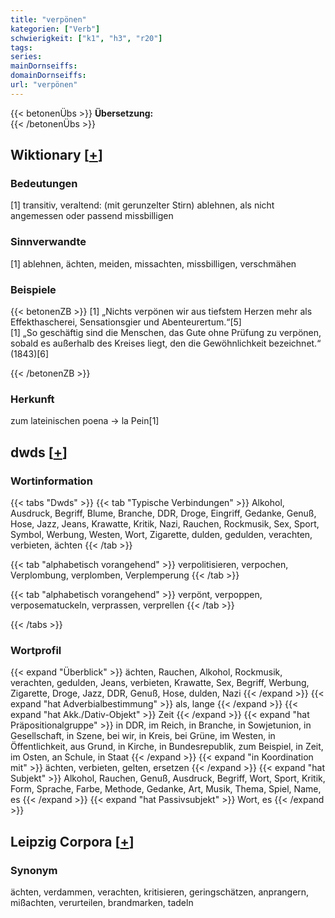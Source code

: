 ```yaml
---
title: "verpönen"
kategorien: ["Verb"]
schwierigkeit: ["k1", "h3", "r20"]
tags:
series:
mainDornseiffs:
domainDornseiffs:
url: "verpönen"
---
```


{{< betonenÜbs >}}
**Übersetzung:**  
{{< /betonenÜbs >}}

## Wiktionary [[+](https://de.wiktionary.org/wiki/verpönen)]

### Bedeutungen
[1] transitiv, veraltend: (mit gerunzelter Stirn) ablehnen, als nicht angemessen oder passend missbilligen  

### Sinnverwandte
[1] ablehnen, ächten, meiden, missachten, missbilligen, verschmähen  

### Beispiele
{{< betonenZB >}}
[1] „Nichts verpönen wir aus tiefstem Herzen mehr als Effekthascherei, Sensationsgier und Abenteurertum.“[5]  
[1] „So geschäftig sind die Menschen, das Gute ohne Prüfung zu verpönen, sobald es außerhalb des Kreises liegt, den die Gewöhnlichkeit bezeichnet.“ (1843)[6]  

{{< /betonenZB >}}
### Herkunft
zum lateinischen poena → la Pein[1]  



## dwds [[+](https://www.dwds.de/wb/verpönen)]

### Wortinformation
{{< tabs "Dwds" >}}
{{< tab "Typische Verbindungen" >}}
Alkohol, Ausdruck, Begriff, Blume, Branche, DDR, Droge, Eingriff, Gedanke, Genuß, Hose, Jazz, Jeans, Krawatte, Kritik, Nazi, Rauchen, Rockmusik, Sex, Sport, Symbol, Werbung, Westen, Wort, Zigarette, dulden, gedulden, verachten, verbieten, ächten
{{< /tab >}}

{{< tab "alphabetisch vorangehend" >}}
verpolitisieren, verpochen, Verplombung, verplomben, Verplemperung
{{< /tab >}}

{{< tab "alphabetisch vorangehend" >}}
verpönt, verpoppen, verposematuckeln, verprassen, verprellen
{{< /tab >}}

{{< /tabs >}}

### Wortprofil
{{< expand "Überblick" >}} ächten, Rauchen, Alkohol, Rockmusik, verachten, gedulden, Jeans, verbieten, Krawatte, Sex, Begriff, Werbung, Zigarette, Droge, Jazz, DDR, Genuß, Hose, dulden, Nazi {{< /expand >}}
{{< expand "hat Adverbialbestimmung" >}} als, lange {{< /expand >}}
{{< expand "hat Akk./Dativ-Objekt" >}} Zeit {{< /expand >}}
{{< expand "hat Präpositionalgruppe" >}} in DDR, im Reich, in Branche, in Sowjetunion, in Gesellschaft, in Szene, bei wir, in Kreis, bei Grüne, im Westen, in Öffentlichkeit, aus Grund, in Kirche, in Bundesrepublik, zum Beispiel, in Zeit, im Osten, an Schule, in Staat {{< /expand >}}
{{< expand "in Koordination mit" >}} ächten, verbieten, gelten, ersetzen {{< /expand >}}
{{< expand "hat Subjekt" >}} Alkohol, Rauchen, Genuß, Ausdruck, Begriff, Wort, Sport, Kritik, Form, Sprache, Farbe, Methode, Gedanke, Art, Musik, Thema, Spiel, Name, es {{< /expand >}}
{{< expand "hat Passivsubjekt" >}} Wort, es {{< /expand >}}

## Leipzig Corpora [[+](https://corpora.uni-leipzig.de/en/res?word=verpönen&corpusId=deu_newscrawl-public_2018)]


### Synonym
ächten, verdammen, verachten, kritisieren, geringschätzen, anprangern, mißachten, verurteilen, brandmarken, tadeln

